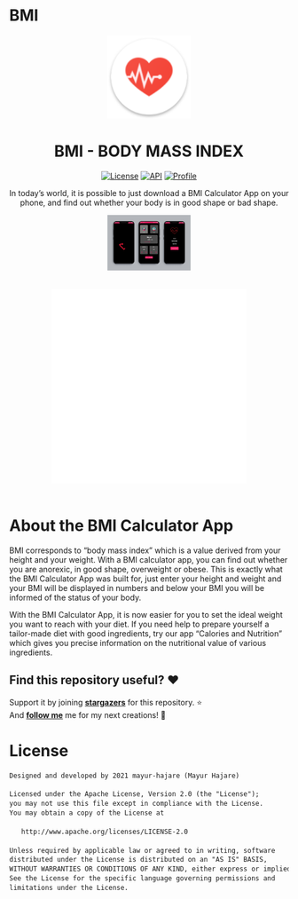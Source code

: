 # BMI
<p align="center">
<img src="app/src/main/res/drawable/BMI.png" width="150"/>
<h1 align="center">BMI - BODY MASS INDEX</h1>
</p>

<p align="center">
  <a href="https://opensource.org/licenses/Apache-2.0"><img alt="License" src="https://img.shields.io/badge/License-Apache%202.0-blue.svg"/></a>
  <a href="https://android-arsenal.com/api?level=21"><img alt="API" src="https://img.shields.io/badge/API-21%2B-brightgreen.svg?style=flat"/></a>
  <a href="https://github.com/mayur-hajare"><img alt="Profile" src="https://img.shields.io/static/v1?label=GitHub&message=mayur-hajare&color=E53935"/></a>
</p>

<p align="center">  
In today’s world, it is possible to just download a BMI Calculator App on your phone, and find out whether your body is in good shape or bad shape.</br>

<p align="center">
<img src="app/src/main/res/drawable/demo.jpg" width="150"/>
</p>

 <p align="center">
<br><img src="https://github.com/mayur-hajare/BMI/blob/a7ed12d65a28c864ee9957de0b2749dcfacb4bbf/app/src/main/res/drawable/health-loader.gif" width="350px"><br><br>
</p>

# About the BMI Calculator App
BMI corresponds to “body mass index” which is a value derived from your height and your weight. 
With a BMI calculator app, you can find out whether you are anorexic, in good shape, overweight or obese. 
This is exactly what the BMI Calculator App was built for, just enter your height and weight and your BMI will be displayed in numbers and below your BMI you will be informed of the status of your body.

With the BMI Calculator App, it is now easier for you to set the ideal weight you want to reach with your diet. 
If you need help to prepare yourself a tailor-made diet with good ingredients, 
try our app “Calories and Nutrition” which gives you precise information on the nutritional value of various ingredients.


## Find this repository useful? :heart:
Support it by joining __[stargazers](https://github.com/mayur-hajare/BMI/stargazers)__ for this repository. :star: <br>
And __[follow me](https://github.com/mayur-hajare)__ me for my next creations! 🤩

# License
```xml
Designed and developed by 2021 mayur-hajare (Mayur Hajare)

Licensed under the Apache License, Version 2.0 (the "License");
you may not use this file except in compliance with the License.
You may obtain a copy of the License at

   http://www.apache.org/licenses/LICENSE-2.0

Unless required by applicable law or agreed to in writing, software
distributed under the License is distributed on an "AS IS" BASIS,
WITHOUT WARRANTIES OR CONDITIONS OF ANY KIND, either express or implied.
See the License for the specific language governing permissions and
limitations under the License.
```
